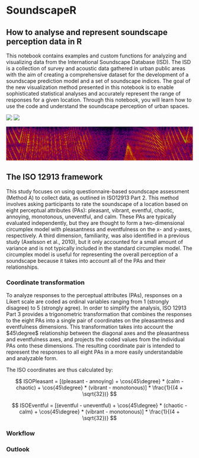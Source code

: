 # SoundscapeR
## How to analyse and represent soundscape perception data in R

This notebook contains examples and custom functions for analyzing and visualizing data from the International Soundscape Database (ISD). The ISD is a collection of survey and acoustic data gathered in urban public areas with the aim of creating a comprehensive dataset for the development of a soundscape prediction model and a set of soundscape indices. The goal of the new visualization method presented in this notebook is to enable sophisticated statistical analyses and accurately represent the range of responses for a given location. Through this notebook, you will learn how to use the code and understand the soundscape perception of urban spaces.

![](https://img.shields.io/badge/EAGLE-Design-blue) ![](https://img.shields.io/badge/Approval-pending-red)


![](https://github.com/ajcastanedag/SoundScape/blob/main/Images/Spectrogram.PNG)           

## The ISO 12913 framework
This study focuses on using questionnaire-based soundscape assessment (Method A) to collect data, as outlined in ISO12913 Part 2. This method involves asking participants to rate the soundscape of a location based on eight perceptual attributes (PAs): pleasant, vibrant, eventful, chaotic, annoying, monotonous, uneventful, and calm. These PAs are typically evaluated independently, but they are thought to form a two-dimensional circumplex model with pleasantness and eventfulness on the x- and y-axes, respectively. A third dimension, familiarity, was also identified in a previous study (Axelsson et al., 2010), but it only accounted for a small amount of variance and is not typically included in the standard circumplex model. The circumplex model is useful for representing the overall perception of a soundscape because it takes into account all of the PAs and their relationships.

### Coordinate transformation

To analyze responses to the perceptual attributes (PAs), responses on a Likert scale are coded as ordinal variables ranging from 1 (strongly disagree) to 5 (strongly agree). In order to simplify the analysis, ISO 12913 Part 3 provides a trigonometric transformation that combines the responses to the eight PAs into a single pair of coordinates on the pleasantness and eventfulness dimensions. This transformation takes into account the $45\degree$ relationship between the diagonal axes and the pleasantness and eventfulness axes, and projects the coded values from the individual PAs onto these dimensions. The resulting coordinate pair is intended to represent the responses to all eight PAs in a more easily understandable and analyzable form.

The ISO coordinates are thus calculated by:

$$
ISOPleasant = [(pleasant - annoying) + \cos{45\degree} * (calm - chaotic) + \cos{45\degree} * (vibrant - monotonous)] * \frac{1}{(4 + \sqrt{32})}
$$

$$
ISOEventful = [(eventful - uneventful) + \cos{45\degree} * (chaotic - calm) + \cos{45\degree} * (vibrant - monotonous)] * \frac{1}{(4 + \sqrt{32})}
$$



### **Workflow**



### **Outlook**
